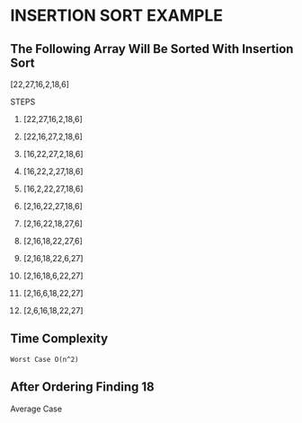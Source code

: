 # INSERTION SORT EXAMPLE

## The Following Array Will Be Sorted With Insertion Sort

[22,27,16,2,18,6]

STEPS

1) [22,27,16,2,18,6]

2) [22,16,27,2,18,6]

3) [16,22,27,2,18,6]

4) [16,22,2,27,18,6]

5) [16,2,22,27,18,6]

6) [2,16,22,27,18,6]

7) [2,16,22,18,27,6]

8) [2,16,18,22,27,6]

9) [2,16,18,22,6,27]

10) [2,16,18,6,22,27]

11) [2,16,6,18,22,27]

12) [2,6,16,18,22,27]

## Time Complexity

    Worst Case O(n^2)

## After Ordering Finding 18

Average Case
